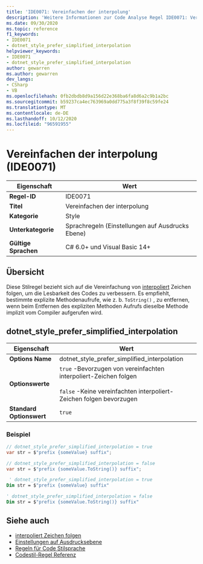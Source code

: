 ```yaml
---
title: 'IDE0071: Vereinfachen der interpolung'
description: 'Weitere Informationen zur Code Analyse Regel IDE0071: Vereinfachen der interpolung'
ms.date: 09/30/2020
ms.topic: reference
f1_keywords:
- IDE0071
- dotnet_style_prefer_simplified_interpolation
helpviewer_keywords:
- IDE0071
- dotnet_style_prefer_simplified_interpolation
author: gewarren
ms.author: gewarren
dev_langs:
- CSharp
- VB
ms.openlocfilehash: 0fb2dbdb8d9a156d22e368ba6fa8d6a2c9b1a2bc
ms.sourcegitcommit: b59237ca4ec763969a0dd775a3f8f39f8c59fe24
ms.translationtype: MT
ms.contentlocale: de-DE
ms.lasthandoff: 10/12/2020
ms.locfileid: "96591955"
---
```

# <a name="simplify-interpolation-ide0071"></a>Vereinfachen der interpolung (IDE0071)

|Eigenschaft|Wert|
|-|-|
| **Regel-ID** | IDE0071 |
| **Titel** | Vereinfachen der interpolung |
| **Kategorie** | Style |
| **Unterkategorie** | Sprachregeln (Einstellungen auf Ausdrucks Ebene) |
| **Gültige Sprachen** | C# 6.0+ und Visual Basic 14+ |

## <a name="overview"></a>Übersicht

Diese Stilregel bezieht sich auf die Vereinfachung von [interpoliert](../../../csharp/language-reference/tokens/interpolated.md) Zeichen folgen, um die Lesbarkeit des Codes zu verbessern. Es empfiehlt, bestimmte explizite Methodenaufrufe, wie z. b. `ToString()` , zu entfernen, wenn beim Entfernen des expliziten Methoden Aufrufs dieselbe Methode implizit vom Compiler aufgerufen wird.

## <a name="dotnet_style_prefer_simplified_interpolation"></a>dotnet_style_prefer_simplified_interpolation

|Eigenschaft|Wert|
|-|-|
| **Options Name** | dotnet_style_prefer_simplified_interpolation
| **Optionswerte** | `true` -Bevorzugen von vereinfachten interpoliert-Zeichen folgen<br /><br /> `false` -Keine vereinfachten interpoliert-Zeichen folgen bevorzugen |
| **Standard Optionswert** | `true` |

### <a name="example"></a>Beispiel

```csharp
// dotnet_style_prefer_simplified_interpolation = true
var str = $"prefix {someValue} suffix";

// dotnet_style_prefer_simplified_interpolation = false
var str = $"prefix {someValue.ToString()} suffix";
```

```vb
 ' dotnet_style_prefer_simplified_interpolation = true
Dim str = $"prefix {someValue} suffix"

' dotnet_style_prefer_simplified_interpolation = false
Dim str = $"prefix {someValue.ToString()} suffix"
```

## <a name="see-also"></a>Siehe auch

- [interpoliert Zeichen folgen](../../../csharp/language-reference/tokens/interpolated.md)
- [Einstellungen auf Ausdrucksebene](expression-level-preferences.md)
- [Regeln für Code Stilsprache](language-rules.md)
- [Codestil-Regel Referenz](index.md)
